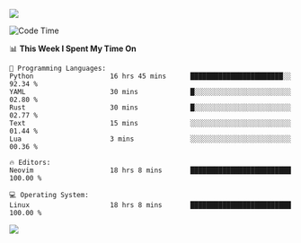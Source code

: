 <!-- [![Top Langs](https://github-readme-stats.vercel.app/api/top-langs/?username=gagahsyuja&theme=dracula&hide_border=true&border_radius=7)](https://github.com/anuraghazra/github-readme-stats) -->

![](https://komarev.com/ghpvc/?username=gagahsyuja&color=orange&style=pixel)

<!--START_SECTION:waka-->
![Code Time](http://img.shields.io/badge/Code%20Time-1%2C459%20hrs%2053%20mins-blue)

📊 **This Week I Spent My Time On** 

```text
💬 Programming Languages: 
Python                   16 hrs 45 mins      ███████████████████████░░   92.34 % 
YAML                     30 mins             █░░░░░░░░░░░░░░░░░░░░░░░░   02.80 % 
Rust                     30 mins             █░░░░░░░░░░░░░░░░░░░░░░░░   02.77 % 
Text                     15 mins             ░░░░░░░░░░░░░░░░░░░░░░░░░   01.44 % 
Lua                      3 mins              ░░░░░░░░░░░░░░░░░░░░░░░░░   00.36 % 

🔥 Editors: 
Neovim                   18 hrs 8 mins       █████████████████████████   100.00 % 

💻 Operating System: 
Linux                    18 hrs 8 mins       █████████████████████████   100.00 % 
```


<!--END_SECTION:waka-->

![](https://hit.yhype.me/github/profile?account_id=96577465)
